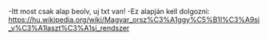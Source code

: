 -Itt most csak alap beolv, uj txt van!
-Ez alapján kell dolgozni: https://hu.wikipedia.org/wiki/Magyar_orsz%C3%A1ggy%C5%B1l%C3%A9si_v%C3%A1laszt%C3%A1si_rendszer
